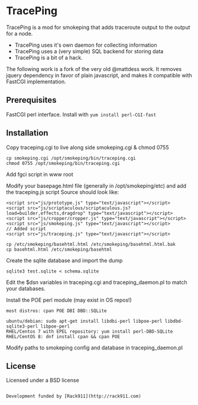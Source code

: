 TracePing
=========

TracePing is a mod for smokeping that adds traceroute output to the output for a node.

  - TracePing uses it's own daemon for collecting information
  - TracePing uses a (very simple) SQL backend for storing data
  - TracePing is a bit of a hack.
  
The following work is a fork of the very old @mattdess work.
It removes jquery dependency in favor of plain javascript, and makes it compatible with FastCGI implementation.


Prerequisites
-------------

FastCGI perl interface.
Install with `yum install perl-CGI-fast`


Installation
--------------

Copy traceping.cgi to live along side smokeping.cgi & chmod 0755

```
cp smokeping.cgi /opt/smokeping/bin/traceping.cgi
chmod 0755 /opt/smokeping/bin/traceping.cgi
```

Add fgci script in www root


Modify your basepage.html file (generally in /opt/smokeping/etc) and add the traceping.js script
Source should look like:
```
<script src="js/prototype.js" type="text/javascript"></script>
<script src="js/scriptaculous/scriptaculous.js?load=builder,effects,dragdrop" type="text/javascript"></script>
<script src="js/cropper/cropper.js" type="text/javascript"></script>
<script src="js/smokeping.js" type="text/javascript"></script>
// Added script
<script src="js/traceping.js" type="text/javascript"></script>
```


```
cp /etc/smokeping/basehtml.html /etc/smokeping/basehtml.html.bak
cp basehtml.html /etc/smokeping/basehtml
```

Create the sqlite database and import the dump

```
sqlite3 test.sqlite < schema.sqlite
```

Edit the $dsn variables in traceping.cgi and traceping_daemon.pl to match your databases.

Install the POE perl module (may exist in OS repos!)

```
most distros: cpan POE DBI DBD::SQLite

ubuntu/debian: sudo apt-get install libdbi-perl libpoe-perl libdbd-sqlite3-perl libpoe-perl
RHEL/Centos 7 with EPEL repository: yum install perl-DBD-SQLite
RHEL/CentOS 8: dnf install cpan && cpan POE
```

Modify paths to smokeping config and database in traceping_daemon.pl

License
--------------

Licensed under a BSD license
```

Development funded by [Rack911](http://rack911.com)

